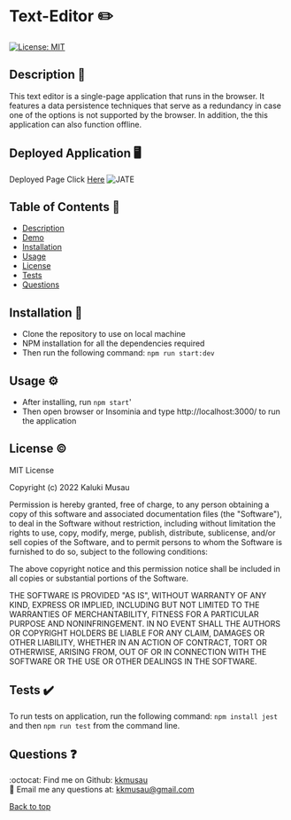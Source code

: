 # Text-Editor :pencil2:
[![License: MIT](https://img.shields.io/badge/License-MIT-yellow.svg)](https://opensource.org/licenses/MIT)

## Description :pencil:
This text editor is a single-page application that runs in the browser. It features a data persistence techniques that serve as a redundancy in case one of the options is not supported by the browser. In addition, the this application can also function offline.

## Deployed Application :desktop_computer:
Deployed Page Click [Here](https://jate-km.herokuapp.com/)
![JATE](https://user-images.githubusercontent.com/101844445/186054130-22342573-a737-4e6d-8ce1-f40a6c6277c7.JPG)

## Table of Contents :open_book:
- [Description](#description-pencil)
- [Demo](#demo-desktop_computer)
- [Installation](#installation-electricplug)
- [Usage](#usage-gear)
- [License](#license-copyright)
- [Tests](#tests-heavy_check_mark)
- [Questions](#questions-question)

## Installation :electric_plug:
* Clone the repository to use on local machine
* NPM installation for all the dependencies required
* Then run the following command: `npm run start:dev`

## Usage :gear:
* After installing, run `npm start`'
* Then open browser or Insominia and type http://localhost:3000/ to run the application

## License :copyright:
MIT License

Copyright (c) 2022 Kaluki Musau

Permission is hereby granted, free of charge, to any person obtaining a copy
of this software and associated documentation files (the "Software"), to deal
in the Software without restriction, including without limitation the rights
to use, copy, modify, merge, publish, distribute, sublicense, and/or sell
copies of the Software, and to permit persons to whom the Software is
furnished to do so, subject to the following conditions:

The above copyright notice and this permission notice shall be included in all
copies or substantial portions of the Software.

THE SOFTWARE IS PROVIDED "AS IS", WITHOUT WARRANTY OF ANY KIND, EXPRESS OR
IMPLIED, INCLUDING BUT NOT LIMITED TO THE WARRANTIES OF MERCHANTABILITY,
FITNESS FOR A PARTICULAR PURPOSE AND NONINFRINGEMENT. IN NO EVENT SHALL THE
AUTHORS OR COPYRIGHT HOLDERS BE LIABLE FOR ANY CLAIM, DAMAGES OR OTHER
LIABILITY, WHETHER IN AN ACTION OF CONTRACT, TORT OR OTHERWISE, ARISING FROM,
OUT OF OR IN CONNECTION WITH THE SOFTWARE OR THE USE OR OTHER DEALINGS IN THE
SOFTWARE.

## Tests :heavy_check_mark:
To run tests on application, run the following command:
`npm install jest` and then `npm run test` from the command line.

## Questions :question:
:octocat: Find me on Github: [kkmusau](https://github.com/kkmusau)<br>
:e-mail: Email me any questions at: kkmusau@gmail.com

 <a href="#top">Back to top</a>